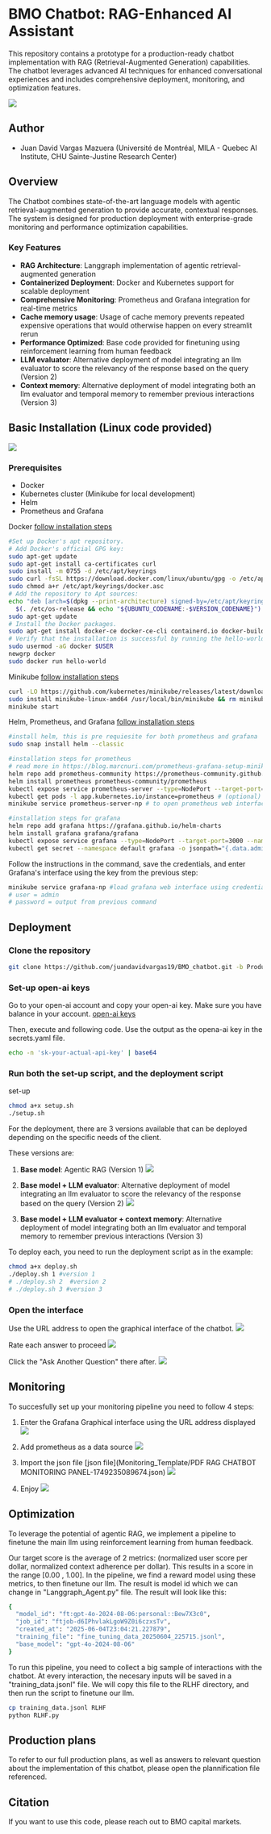 # BMO Chatbot: RAG-Enhanced AI Assistant

This repository contains a prototype for a production-ready chatbot implementation with RAG (Retrieval-Augmented Generation) capabilities. The chatbot leverages advanced AI techniques for enhanced conversational experiences and includes comprehensive deployment, monitoring, and optimization features.

![](material/image_chatbot.png)

## Author
- Juan David Vargas Mazuera (Université de Montréal, MILA - Quebec AI Institute, CHU Sainte-Justine Research Center)

## Overview

The Chatbot combines state-of-the-art language models with agentic retrieval-augmented generation to provide accurate, contextual responses. The system is designed for production deployment with enterprise-grade monitoring and performance optimization capabilities. 

### Key Features

- **RAG Architecture**: Langgraph implementation of agentic retrieval-augmented generation  
- **Containerized Deployment**: Docker and Kubernetes support for scalable deployment
- **Comprehensive Monitoring**: Prometheus and Grafana integration for real-time metrics
- **Cache memory usage**: Usage of cache memory prevents repeated expensive operations that would otherwise happen on every streamlit rerun
- **Performance Optimized**: Base code provided for finetuning using reinforcement learning from human feedback
- **LLM evaluator**: Alternative deployment of model integrating an llm evaluator to score the relevancy of the response based on the query (Version 2)
- **Context memory**: Alternative deployment of model integrating both an llm evaluator and temporal memory to remember previous interactions (Version 3)



## Basic Installation (Linux code provided)

![](material/image_structure_code.png)


### Prerequisites

- Docker 
- Kubernetes cluster (Minikube for local development)
- Helm 
- Prometheus and Grafana


Docker [follow installation steps](https://minikube.sigs.k8s.io/docs/start/?arch=%2Fmacos%2Farm64%2Fstable%2Fhomebrew#Service)

```bash
#Set up Docker's apt repository.
# Add Docker's official GPG key:
sudo apt-get update
sudo apt-get install ca-certificates curl
sudo install -m 0755 -d /etc/apt/keyrings
sudo curl -fsSL https://download.docker.com/linux/ubuntu/gpg -o /etc/apt/keyrings/docker.asc
sudo chmod a+r /etc/apt/keyrings/docker.asc
# Add the repository to Apt sources:
echo "deb [arch=$(dpkg --print-architecture) signed-by=/etc/apt/keyrings/docker.asc] https://download.docker.com/linux/ubuntu \
  $(. /etc/os-release && echo "${UBUNTU_CODENAME:-$VERSION_CODENAME}") stable" | \ sudo tee /etc/apt/sources.list.d/docker.list > /dev/null
sudo apt-get update
# Install the Docker packages.
sudo apt-get install docker-ce docker-ce-cli containerd.io docker-buildx-plugin docker-compose-plugin
# Verify that the installation is successful by running the hello-world image:
sudo usermod -aG docker $USER
newgrp docker
sudo docker run hello-world
```


Minikube [follow installation steps](https://minikube.sigs.k8s.io/docs/start/?arch=%2Fmacos%2Farm64%2Fstable%2Fhomebrew#Service)

```bash
curl -LO https://github.com/kubernetes/minikube/releases/latest/download/minikube-linux-amd64
sudo install minikube-linux-amd64 /usr/local/bin/minikube && rm minikube-linux-amd64
minikube start
```


Helm, Prometheus, and Grafana [follow installation steps](https://blog.marcnuri.com/prometheus-grafana-setup-minikube)


```bash
#install helm, this is pre requiesite for both prometheus and grafana
sudo snap install helm --classic
```

```bash
#installation steps for prometheus
# read more in https://blog.marcnuri.com/prometheus-grafana-setup-minikube
helm repo add prometheus-community https://prometheus-community.github.io/helm-charts
helm install prometheus prometheus-community/prometheus
kubectl expose service prometheus-server --type=NodePort --target-port=9090 --name=prometheus-server-np
kubectl get pods -l app.kubernetes.io/instance=prometheus # (optional) check whether everything has been deployed
minikube service prometheus-server-np # to open prometheus web interface

```

```bash
#installation steps for grafana
helm repo add grafana https://grafana.github.io/helm-charts
helm install grafana grafana/grafana
kubectl expose service grafana --type=NodePort --target-port=3000 --name=grafana-np
kubectl get secret --namespace default grafana -o jsonpath="{.data.admin-password}" | base64 --decode ; echo #get grafana admin password
```

Follow the instructions in the command, save the credentials, and enter Grafana's interface using the key from the previous step:

```bash
minikube service grafana-np #load grafana web interface using credentials
# user = admin
# password = output from previous command
```

## Deployment


### Clone the repository

```bash
git clone https://github.com/juandavidvargas19/BMO_chatbot.git -b Production
```

### Set-up open-ai keys 

Go to your open-ai account and copy your open-ai key. Make sure you have balance in your account. [open-ai keys](https://platform.openai.com/api-keys)

Then, execute and following code. Use the output as the opena-ai key in the secrets.yaml file.

```bash
echo -n 'sk-your-actual-api-key' | base64
```

### Run both the set-up script, and the deployment script

set-up
```bash
chmod a+x setup.sh
./setup.sh
```

For the deployment, there are 3 versions available that can be deployed depending on the specific needs of the client.

These versions are:
1. **Base model**: Agentic RAG (Version 1)
![](material/material/rag_agent_graph_v1.png)

2. **Base model + LLM evaluator**: Alternative deployment of model integrating an llm evaluator to score the relevancy of the response based on the query (Version 2)
![](material/material/rag_agent_graph_v2.png)

3. **Base model + LLM evaluator + context memory**: Alternative deployment of model integrating both an llm evaluator and temporal memory to remember previous interactions (Version 3)

To deploy each, you need to run the deployment script as in the example:
```bash
chmod a+x deploy.sh
./deploy.sh 1 #version 1
# ./deploy.sh 2  #version 2
# ./deploy.sh 3 #version 3
```

### Open the interface

Use the URL address to open the graphical interface of the chatbot. 
![](material/image_deploy.png)


Rate each answer to proceed
![](material/image_rate.png)


Click the "Ask Another Question" there after.
![](material/image_ask_another.png)



## Monitoring

To succesfully set up your monitoring pipeline you need to follow 4 steps:

1. Enter the Grafana Graphical interface using the URL address displayed
![](material/image_deploy.png)

2. Add prometheus as a data source
![](material/image_data_source.png)

3. Import the json file [json file](Monitoring_Template/PDF RAG CHATBOT MONITORING PANEL-1749235089674.json)
![](material/image_import_dashboard.png)

4. Enjoy
![](material/image_dashboard.png)

## Optimization

To leverage the potential of agentic RAG, we implement a pipeline to finetune the main llm using reinforcement learning from human feedback. 

Our target score is the average of 2 metrics: (normalized user score per dollar, normalized context adherence per dollar). This results in a score in the range [0.00 , 1.00]. In the pipeline, we find a reward model using these metrics, to then finetune our llm. The result is model id which we can change in "Langgraph_Agent.py" file.  The result will look like this:

```bash
{
  "model_id": "ft:gpt-4o-2024-08-06:personal::Bew7X3c0",
  "job_id": "ftjob-d6IPhvlakLgoW9Z0i6czxsTv",
  "created_at": "2025-06-04T23:04:21.227879",
  "training_file": "fine_tuning_data_20250604_225715.jsonl",
  "base_model": "gpt-4o-2024-08-06"
}
```

To run this pipeline, you need to collect a big sample of interactions with the chatbot. At every interaction, the necesary inputs will be saved in a "training_data.jsonl" file. We will copy this file to the RLHF directory, and then run the script to finetune our llm.

```bash
cp training_data.jsonl RLHF
python RLHF.py
```

## Production plans

To refer to our full production plans, as well as answers to relevant question about the implementation of this chatbot, please open the plannification file referenced.


## Citation

If you want to use this code, please reach out to BMO capital markets.








